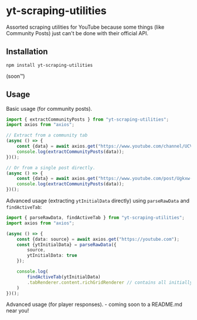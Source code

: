 # yt-scraping-utilities
Assorted scraping utilities for YouTube because some things (like Community Posts) just can't be done with their official API.

## Installation
```
npm install yt-scraping-utilities
```
(soon™)


## Usage
Basic usage (for community posts).
```ts
import { extractCommunityPosts } from "yt-scraping-utilities";
import axios from "axios";

// Extract from a community tab
(async () => {
    const {data} = await axios.get("https://www.youtube.com/channel/UCV1xUwfM2v2oBtT3JNvic3w/community", {});
    console.log(extractCommunityPosts(data));
})();

// Or from a single post directly. 
(async () => {
    const {data} = await axios.get("https://www.youtube.com/post/Ugkxw-otENY0Su_1-C2HbZ1qeANvU3-Wtyg_", {});
    console.log(extractCommunityPosts(data));
})();
```


Advanced usage (extracting `ytInitialData` directly) using `parseRawData` and `findActiveTab`:
```ts
import { parseRawData, findActiveTab } from "yt-scraping-utilities";
import axios from "axios";

(async () => {
    const {data: source} = await axios.get("https://youtube.com");
    const {ytInitialData} = parseRawData({
        source,
        ytInitialData: true
    });

    console.log(
        findActiveTab(ytInitialData)
        .tabRenderer.content.richGridRenderer // contains all initially loaded YouTube home videos
    )
})();
```

Advanced usage (for player responses). - coming soon to a README.md near you!